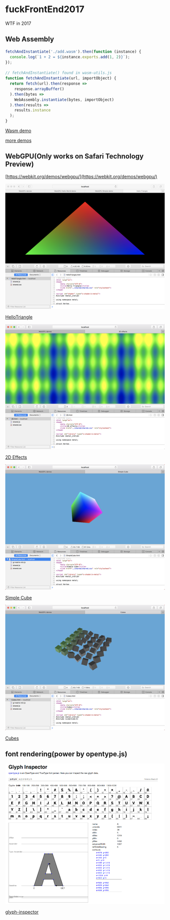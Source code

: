# fuckFrontEnd2017
WTF in 2017

## Web Assembly

```javascript
fetchAndInstantiate('./add.wasm').then(function (instance) {
  console.log(`1 + 2 = ${instance.exports.add(1, 2)}`);
});

// fetchAndInstantiate() found in wasm-utils.js
function fetchAndInstantiate(url, importObject) {
  return fetch(url).then(response =>
    response.arrayBuffer()
  ).then(bytes =>
    WebAssembly.instantiate(bytes, importObject)
  ).then(results =>
    results.instance
  );
}
```

[Wasm demo](http://aicdg.com/fuckFrontEnd2017/wasm/testWasm.html)

[more demos](https://github.com/mdn/webassembly-examples)

## WebGPU(Only works on Safari Technology Preview)

[https://webkit.org/demos/webgpu/](https://webkit.org/demos/webgpu/)

![HelloTriangle](webgpu/HelloTriangle/HelloTriangle.png)

[HelloTriangle](http://aicdg.com/fuckFrontEnd2017/webgpu/HelloTriangle/HelloTriangle.html)

![2D Effects](webgpu/2D/2DEffects.png)

[2D Effects](http://aicdg.com/fuckFrontEnd2017/webgpu/2D/2D.html)

![Simple Cube](webgpu/SimpleCube/SimpleCube.png)

[Simple Cube](http://aicdg.com/fuckFrontEnd2017/webgpu/SimpleCube/SimpleCube.html)

![Cubes](webgpu/Cubes/Cubes.png)

[Cubes](http://aicdg.com/fuckFrontEnd2017/webgpu/Cubes/Cubes.html)

## font rendering(power by opentype.js)

![glyph-inspector](fontRendering/screenshot.png)

[glyph-inspector](http://aicdg.com/fuckFrontEnd2017/fontRendering/glyph-inspector.html)